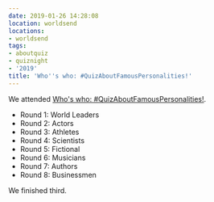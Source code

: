 ```yaml
---
date: 2019-01-26 14:28:08
location: worldsend
locations:
- worldsend
tags:
- aboutquiz
- quiznight
- '2019'
title: 'Who''s who: #QuizAboutFamousPersonalities!'
---
```


We attended [Who's who: #QuizAboutFamousPersonalities!](https://www.facebook.com/events/2337701283125626). 

- Round 1: World Leaders
- Round 2: Actors
- Round 3: Athletes
- Round 4: Scientists
- Round 5: Fictional
- Round 6: Musicians
- Round 7: Authors
- Round 8: Businessmen

We finished third.
